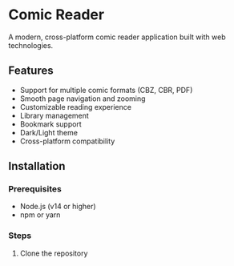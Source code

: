 # Comic Reader

A modern, cross-platform comic reader application built with web technologies.

## Features

- Support for multiple comic formats (CBZ, CBR, PDF)
- Smooth page navigation and zooming
- Customizable reading experience
- Library management
- Bookmark support
- Dark/Light theme
- Cross-platform compatibility

## Installation

### Prerequisites

- Node.js (v14 or higher)
- npm or yarn

### Steps

1. Clone the repository
